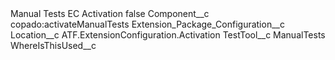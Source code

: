 <?xml version="1.0" encoding="UTF-8"?>
<CustomMetadata xmlns="http://soap.sforce.com/2006/04/metadata" xmlns:xsi="http://www.w3.org/2001/XMLSchema-instance" xmlns:xsd="http://www.w3.org/2001/XMLSchema">
    <label>Manual Tests EC Activation</label>
    <protected>false</protected>
    <values>
        <field>Component__c</field>
        <value xsi:type="xsd:string">copado:activateManualTests</value>
    </values>
    <values>
        <field>Extension_Package_Configuration__c</field>
        <value xsi:nil="true"/>
    </values>
    <values>
        <field>Location__c</field>
        <value xsi:type="xsd:string">ATF.ExtensionConfiguration.Activation</value>
    </values>
    <values>
        <field>TestTool__c</field>
        <value xsi:type="xsd:string">ManualTests</value>
    </values>
    <values>
        <field>WhereIsThisUsed__c</field>
        <value xsi:nil="true"/>
    </values>
</CustomMetadata>
